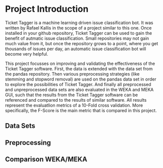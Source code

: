 # Project Introduction


Ticket Tagger is a machine learning driven issue classification bot. It was written by Rafael Kallis
in the scope of a project similar to this one. Once installed in your github repository, Ticket Tagger can
be used to gain the benefit of autmatic issue classification. Small repositories may not gain much value from it, but
once the repository grows to a point, where you get thousands of issues per day, an automatic issue classification bot
will become very helpful. 

This project focusses on improving and validating the effectiveness of the Ticket Tagger software. First, the data is
extended with the data set from the pandas repository. Then various preprocessing strategies (like stemming and stopword
removal) are used on the pandas data set in order to explore the possibilities of Ticket Tagger. And finally all preprocessed and 
unpreprocessed data sets are also evaluated in the WEKA and MEKA GUI, such that the results from the Ticket Tagger
software can be referenced and compared to the results of similar software. All results represent the evaluatlion metrics 
of a 10-Fold cross validation. More specifically, the F-Score is the main metric that is compared in this project.


## Data Sets



## Preprocessing



## Comparison WEKA/MEKA